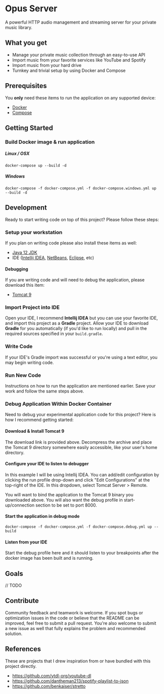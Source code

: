 # Opus Server

A powerful HTTP audio management and streaming server for your private music library.

## What you get

* Manage your private music collection through an easy-to-use API
* Import music from your favorite services like YouTube and Spotify 
* Import music from your hard drive
* Turnkey and trivial setup by using Docker and Compose

## Prerequisites

You **only** need these items to run the application on any supported device:

* [Docker](https://www.docker.com)
* [Compose](https://docs.docker.com/compose)

## Getting Started

### Build Docker image & run application

##### Linux / OSX

    docker-compose up --build -d

##### Windows

    docker-compose -f docker-compose.yml -f docker-compose.windows.yml up --build -d

## Development

Ready to start writing code on top of this project? Please follow these steps:

### Setup your workstation

If you plan on writing code please also install these items as well:

* [Java 12 JDK](https://www.oracle.com/technetwork/java/javase/downloads/jdk12-downloads-5295953.html)
* IDE ([Intellij IDEA](https://www.jetbrains.com/idea), [NetBeans](https://netbeans.org), [Eclipse](https://www.eclipse.org/ide), etc)

#### Debugging

If you are writing code and will need to debug the application, please download this item:

* [Tomcat 9](https://tomcat.apache.org/download-90.cgi)

### Import Project into IDE

Open your IDE, I recommend **Intellij IDEA** but you can use your favorite IDE, and import this project as a **Gradle** project. Allow your IDE to download **Gradle** for you automatically (if you'd like to run locally) and pull in the required sources specified in your `build.gradle`.

### Write Code

If your IDE's Gradle import was successful or you're using a text editor, you may begin writing code.

### Run New Code

Instructions on how to run the application are mentioned earlier. Save your work and follow the same steps above.

### Debug Application Within Docker Container

Need to debug your experimental application code for this project? Here is how I recommend getting started:

#### Download & Install Tomcat 9

The download link is provided above. Decompress the archive and place the Tomcat 9 directory somewhere easily accessible, like your user's home directory.

#### Configure your IDE to listen to debugger

In this example I will be using Intellij IDEA. You can add/edit configuration by clicking the run profile drop-down and click "Edit Configurations" at the top-right of the IDE. In this dropdown, select Tomcat Server > Remote.

You will want to bind the application to the Tomcat 9 binary you downloaded above. You will also want the debug profile
in start-up/connection section to be set to port 8000.

#### Start the application in debug mode

    docker-compose -f docker-compose.yml -f docker-compose.debug.yml up --build

#### Listen from your IDE

Start the debug profile here and it should listen to your breakpoints after the docker image has been built and is running.

## Goals

// TODO

## Contribute

Community feedback and teamwork is welcome. If you spot bugs or optimization issues in the code or believe that the README can be improved, feel free to submit a pull request. You're also welcome to submit a new issue as well that fully explains the problem and recommended solution.

## References

These are projects that I drew inspiration from or have bundled with this project directly.

* https://github.com/ytdl-org/youtube-dl
* https://github.com/dantheman213/spotify-playlist-to-json
* https://github.com/benkaiser/stretto

